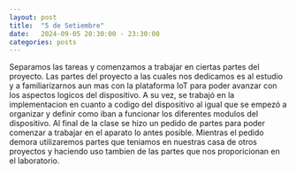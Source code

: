 ```yaml
---
layout: post
title:  "5 de Setiembre"
date:   2024-09-05 20:30:00 - 23:30:00
categories: posts
---
```


Separamos las tareas y comenzamos a trabajar en ciertas partes del proyecto. Las partes del proyecto a las cuales nos dedicamos es al estudio y a familiarizarnos aun mas con la plataforma IoT para poder avanzar con los aspectos logicos del dispositivo. 
A su vez, se trabajó en la implementacion en cuanto a codigo del dispositivo al igual que se empezó a organizar y definir como iban a funcionar los diferentes modulos del dispositivo. 
Al final de la clase se hizo un pedido de partes para poder comenzar a trabajar en el aparato lo antes posible. Mientras el pedido demora utilizaremos partes que teniamos en nuestras casa de otros proyectos y haciendo uso tambien de las partes que nos proporicionan en el laboratorio.
